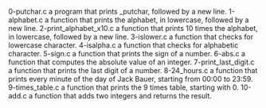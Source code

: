 0-putchar.c  a program that prints _putchar, followed by a new line.
1-alphabet.c a function that prints the alphabet, in lowercase, followed by a new line.
 2-print_alphabet_x10.c  a function that prints 10 times the alphabet, in lowercase, followed by a new line.
3-islower.c a function that checks for lowercase character.
 4-isalpha.c a function that checks for alphabetic character.
5-sign.c a function that prints the sign of a number.
6-abs.c a function that computes the absolute value of an integer.
7-print_last_digit.c  a function that prints the last digit of a number.
8-24_hours.c a function that prints every minute of the day of Jack Bauer, starting from 00:00 to 23:59.
 9-times_table.c a function that prints the 9 times table, starting with 0.
 10-add.c a function that adds two integers and returns the result.
